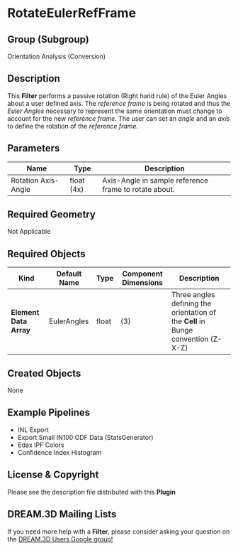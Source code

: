 # RotateEulerRefFrame

## Group (Subgroup) ##

Orientation Analysis (Conversion)

## Description ##

This **Filter** performs a passive rotation (Right hand rule) of the Euler Angles about a user defined axis. The *reference frame* is being rotated and thus the *Euler Angles* necessary to represent the same orientation must change to account for the new *reference frame*.  The user can set an *angle* and an *axis* to define the rotation of the *reference frame*.

## Parameters ##

| Name | Type | Description |
|------|------|-------------|
| Rotation Axis-Angle | float (4x) | Axis-Angle in sample reference frame to rotate about. |

## Required Geometry ##

Not Applicable

## Required Objects ##

| Kind | Default Name | Type | Component Dimensions | Description |
|------|--------------|------|----------------------|-------------|
| **Element Data Array** | EulerAngles | float | (3) | Three angles defining the orientation of the **Cell** in Bunge convention (Z-X-Z) |

## Created Objects ##

None

## Example Pipelines ##

+ INL Export
+ Export Small IN100 ODF Data (StatsGenerator)
+ Edax IPF Colors
+ Confidence Index Histogram

## License & Copyright ##

Please see the description file distributed with this **Plugin**

## DREAM.3D Mailing Lists ##

If you need more help with a **Filter**, please consider asking your question on the [DREAM.3D Users Google group!](https://groups.google.com/forum/?hl=en#!forum/dream3d-users)

